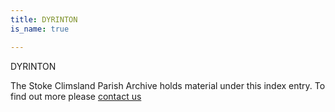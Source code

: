 ```yaml
---
title: DYRINTON
is_name: true

---
```


DYRINTON


The Stoke Climsland Parish Archive holds material under this index entry. To find out more please [contact us](/contact/)

